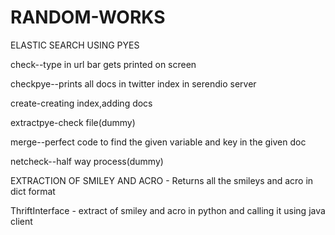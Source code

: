# RANDOM-WORKS

ELASTIC SEARCH USING PYES

check--type in url bar gets printed on screen

checkpye--prints all docs in twitter index in serendio server

create-creating index,adding docs

extractpye-check file(dummy)

merge--perfect code to find the given variable and key in the given doc

netcheck--half way process(dummy)


EXTRACTION OF SMILEY AND ACRO - Returns all the smileys and acro in dict format 

ThriftInterface - extract of smiley and acro in python and calling it using java client 

